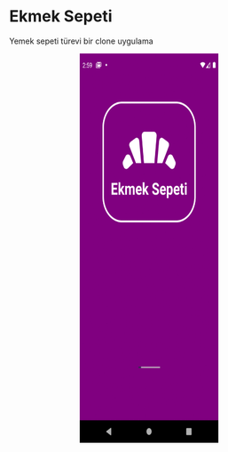 # Ekmek Sepeti

Yemek sepeti türevi bir clone uygulama
<p align="center">
  <img width=250 height=700 src="ekmeksepeti.gif" />
</p>




